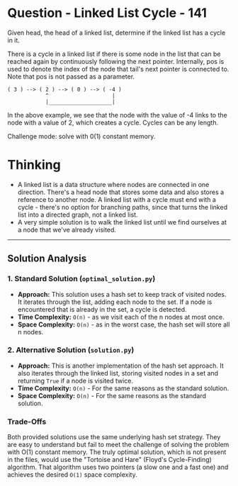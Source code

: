 # Question - Linked List Cycle - 141

Given head, the head of a linked list, determine if the linked list has a cycle in it.

There is a cycle in a linked list if there is some node in the list that can be reached again by
continuously following the next pointer. Internally, pos is used to denote the index of the node
that tail's next pointer is connected to. Note that pos is not passed as a parameter.

```
( 3 ) --> ( 2 ) --> ( 0 ) --> ( -4 )
            ^                    |
            |____________________|
```

In the above example, we see that the node with the value of -4 links to the node with a value of 2,
which creates a cycle. Cycles can be any length.

Challenge mode: solve with 0(1) constant memory.

# Thinking

- A linked list is a data structure where nodes are connected in one direction. There's a head node
  that stores some data and also stores a reference to another node. A linked list with a cycle must
  end with a cycle - there's no option for branching paths, since that turns the linked list into a
  directed graph, not a linked list.
- A very simple solution is to walk the linked list until we find ourselves at a node that we've
  already visited.

---

## Solution Analysis

### 1. Standard Solution (`optimal_solution.py`)
-   **Approach:** This solution uses a hash set to keep track of visited nodes. It iterates through the list, adding each node to the set. If a node is encountered that is already in the set, a cycle is detected.
-   **Time Complexity:** `O(n)` - as we visit each of the n nodes at most once.
-   **Space Complexity:** `O(n)` - as in the worst case, the hash set will store all n nodes.

### 2. Alternative Solution (`solution.py`)
-   **Approach:** This is another implementation of the hash set approach. It also iterates through the linked list, storing visited nodes in a set and returning `True` if a node is visited twice.
-   **Time Complexity:** `O(n)` - For the same reasons as the standard solution.
-   **Space Complexity:** `O(n)` - For the same reasons as the standard solution.

### Trade-Offs
Both provided solutions use the same underlying hash set strategy. They are easy to understand but fail to meet the challenge of solving the problem with O(1) constant memory. The truly optimal solution, which is not present in the files, would use the "Tortoise and Hare" (Floyd's Cycle-Finding) algorithm. That algorithm uses two pointers (a slow one and a fast one) and achieves the desired `O(1)` space complexity.